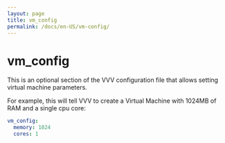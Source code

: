 ```yaml
---
layout: page
title: vm_config
permalink: /docs/en-US/vm-config/
---
```


# vm_config

This is an optional section of the VVV configuration file that allows setting virtual machine parameters.

For example, this will tell VVV to create a Virtual Machine with 1024MB of RAM and a single cpu core:

```yaml
vm_config:
  memory: 1024
  cores: 1
```
